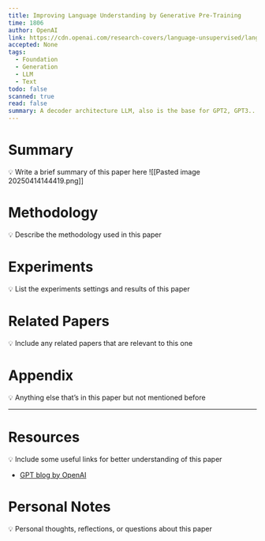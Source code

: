 ```yaml
---
title: Improving Language Understanding by Generative Pre-Training
time: 1806
author: OpenAI
link: https://cdn.openai.com/research-covers/language-unsupervised/language_understanding_paper.pdf
accepted: None
tags:
  - Foundation
  - Generation
  - LLM
  - Text
todo: false
scanned: true
read: false
summary: A decoder architecture LLM, also is the base for GPT2, GPT3....
---
```

# Summary
💡 Write a brief summary of this paper here
![[Pasted image 20250414144419.png]]
# Methodology
💡 Describe the methodology used in this paper

# Experiments
💡 List the experiments settings and results of this paper

# Related Papers
💡 Include any related papers that are relevant to this one

# Appendix
💡 Anything else that’s in this paper but not mentioned before

---
# Resources
💡 Include some useful links for better understanding of this paper
- [GPT blog by OpenAI](https://openai.com/index/language-unsupervised/)
# Personal Notes
💡 Personal thoughts, reflections, or questions about this paper
